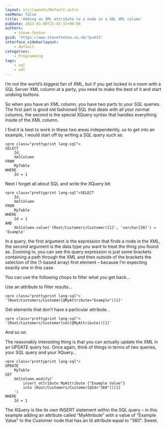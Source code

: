 ```yaml
---
layout: src/layouts/Default.astro
navMenu: false
title: 'Adding an XML attribute to a node in a SQL XML column'
pubDate: 2013-03-08T15:43:31+00:00
authors:
    - steve-fenton
guid: 'https://www.stevefenton.co.uk/?p=633'
interface_sidebarlayout:
    - default
categories:
    - Programming
tags:
    - sql
    - xml
---
```


I’m not the world’s biggest fan of XML, but if you get locked in a room with a SQL Server XML column at a party, you need to make the best of it and start undoing buttons.

So when you have an XML column, you have two parts to your SQL queries. The first part is good old fashioned SQL that deals with all your normal columns, the second is the special XQuery syntax that handles everything inside of the XML column.

I find it is best to work in these two areas independently, so to get into an example, I would start off by writing a SQL query such as:

```
<pre class="prettyprint lang-sql">
SELECT
    Id,
    XmlColumn
FROM
    MyTable
WHERE
    Id = 1
```
Next I forget all about SQL and write the XQuery bit:

```
<pre class="prettyprint lang-sql">SELECT
    Id,
    XmlColumn
FROM
    MyTable
WHERE
    Id = 1
AND
    XmlColumn.value('(Root/Customers/Customer)[1]', 'varchar[50]') = 'Example'
```
In a query, the first argument is the expression that finds a node in the XML, the second argument is the data type you want to treat the thing you found as. Zooming in, you can see the query expression is just some brackets containing a path through the XML and then outside of the brackets the selection of the (1-based array) first element – because I’m expecting exactly one in this case.

You can use the following chops to filter what you get back…

Use an attribute to filter results…

```
<pre class="prettyprint lang-sql">
'(Root/Customers/Customer[@MyAttribute="Example")[1]'
```
Get elements that don’t have a particular attribute…

```
<pre class="prettyprint lang-sql">
'(Root/Customers/Customer[not(@MyAttribute))[1]'
```
And so on.

The reasonably interesting thing is that you can actually update the XML in an UPDATE query too. Once again, think of things in terms of two queries, your SQL query and your XQuery…

```
<pre class="prettyprint lang-sql">
UPDATE
    MyTable
SET
    XmlColumn.modify('
        insert attribute MyAttribute {"Example Value"}
        into (Root/Customers/Customer[@Id="360"])[1]
    ')
WHERE
    Id = 1
```
The XQuery is like its own INSERT statement within the SQL query – in this example adding an attribute called “MyAttribute” with a value of “Example Value” to the Customer node that has an Id attribute equal to “360”. Sweet.
